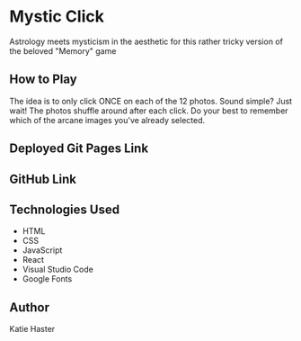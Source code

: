 # Mystic Click

Astrology meets mysticism in the aesthetic for this rather tricky version of the beloved "Memory" game

## How to Play

The idea is to only click ONCE on each of the 12 photos. Sound simple? Just wait! The photos shuffle around after each click. Do your best to remember which of the arcane images you've already selected. 

## Deployed Git Pages Link

## GitHub Link

## Technologies Used
* HTML
* CSS
* JavaScript
* React
* Visual Studio Code
* Google Fonts

## Author
Katie Haster

